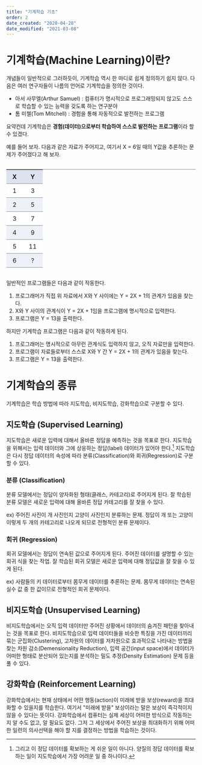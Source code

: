 ```yaml
---
title: "기계학습 기초"
order: 2
date_created: "2020-04-28"
date_modified: "2021-03-08"
---
```


# 기계학습(Machine Learning)이란?

개념들이 일반적으로 그러하듯이, 기계학습 역시 한 마디로 쉽게 정의하기 쉽지 않다. 다음은 여러 연구자들이 나름의 언어로 기계학습을 정의한 것이다.

- 아서 사무엘(Arthur Samuel) : 컴퓨터가 명시적으로 프로그래밍되지 않고도 스스로 학습할 수 있는 능력을 갖도록 하는 연구분야
- 톰 미첼(Tom Mitchell) : 경험을 통해 자동적으로 발전하는 프로그램

요약컨데 기계학습은 **경험(데이터)으로부터 학습하여 스스로 발전하는 프로그램**이라 할 수 있겠다.

예를 들어 보자. 다음과 같은 자료가 주어지고, 여기서 X = 6일 때의 Y값을 추론하는 문제가 주어졌다고 해 보자.

<div class="table-wrapper" markdown="block">

|   X   |   Y   |
| :---: | :---: |
|   1   |   3   |
|   2   |   5   |
|   3   |   7   |
|   4   |   9   |
|   5   |  11   |
|   6   |   ?   |

</div>

일반적인 프로그램들은 다음과 같이 작동한다.

1. 프로그래머가 직접 위 자료에서 X와 Y 사이에는 Y = 2X + 1의 관계가 있음을 찾는다.
2. X와 Y 사이의 관계식이 Y = 2X + 1임을 프로그램에 명시적으로 입력한다.
3. 프로그램은 Y = 13을 출력한다.

하지만 기계학습 프로그램은 다음과 같이 작동하게 된다.

1. 프로그래머는 명시적으로 아무런 관계식도 입력하지 않고, 오직 자료만을 입력한다.
2. 프로그램이 자료들로부터 스스로 X와 Y 간 Y = 2X + 1의 관계가 있음을 찾는다.
3. 프로그램은 Y = 13을 출력한다.

# 기계학습의 종류
기계학습은 학습 방법에 따라 지도학습, 비지도학습, 강화학습으로 구분할 수 있다.

## 지도학습 (Supervised Learning)
지도학습은 새로운 입력에 대해서 올바른 정답을 예측하는 것을 목표로 한다. 지도학습을 위해서는 입력 데이터와 그에 상응하는 정답(label) 데이터가 있어야 한다.[^1] 지도학습은 다시 정답 데이터의 속성에 따라 분류(Classification)와 회귀(Regression)로 구분할 수 있다.

[^1]: 그리고 이 정답 데이터를 확보하는 게 쉬운 일이 아니다. 양질의 정답 데이터를 확보하는 일이 지도학습에서 가장 어려운 일 중 하나이다.

### 분류 (Classification)
분류 모델에서는 정답이 양자화된 형태(클래스, 카테고리)로 주어지게 된다. 잘 학습된 분류 모델은 새로운 입력에 대해 올바른 정답 카테고리를 잘 찾을 수 있다.

ex) 주어진 사진이 개 사진인지 고양이 사진인지 분류하는 문제. 정답이 개 또는 고양이 이렇게 두 개의 카테고리로 나오게 되므로 전형적인 분류 문제이다.

### 회귀 (Regression)
회귀 모델에서는 정답이 연속된 값으로 주어지게 된다. 주어진 데이터를 설명할 수 있는 회귀 식을 찾는 작업.  잘 학습된 회귀 모델은 새로운 입력에 대해 정답값을 잘 찾을 수 있게 된다.

ex) 사람들의 키 데이터로부터 몸무게 데이터를 추론하는 문제. 몸무게 데이터는 연속된 실수 값 중 한 값이므로 전형적인 회귀 문제이다.

## 비지도학습 (Unsupervised Learning)
비지도학습에서는 오직 입력 데이터만 주어진 상황에서 데이터의 숨겨진 패턴을 찾아내는 것을 목표로 한다. 비지도학습으로 입력 데이터들을 비슷한 특징을 가진 데이터끼리 묶는 군집화(Clustering), 고차원의 데이터를 저차원으로 효과적으로 나타내는 방법을 찾는 차원 감소(Demensionality Reduction), 입력 공간(input space)에서 데이터가 어떠한 형태로 분산되어 있는지를 분석하는 밀도 추정(Density Estimation) 문제 등을 풀 수 있다.

## 강화학습 (Reinforcement Learning)
강화학습에서는 현재 상태에서 어떤 행동(action)이 미래에 받을 보상(reward)을 최대화할 수 있을지를 학습한다. 여기서 "미래에 받을" 보상이라는 말은 보상이 즉각적이지 않을 수 있다는 뜻이다. 강화학습에서 컴퓨터는 실제 세상이 어떠한 방식으로 작동하는지 알 수도 없고, 알 필요도 없다. 그저 그 세상에서 주어진 보상을 최대화하기 위해 어떠한 일련의 의사선택을 해야 할 지를 결정하는 방법을 학습하는 것이다.

<style>
.table-wrapper {
    overflow-x: auto;
    overflow-y: auto;
    max-height: 30em;
}

.table-wrapper.no-max-height {
    max-height: none;
}

.table-wrapper table {
    border-collapse: separate;
    border-spacing: 0;
    border-top: 1px solid #888888;
    overflow-x: auto;
    margin-left: auto;
    margin-right: auto;
}

.table-wrapper table th {
    background-color: #dde3ee;
}

.table-wrapper table th,
.table-wrapper table td {
    padding-top: 0.5em;
    padding-bottom: 0.5em;
    padding-left: 1em;
    padding-right: 1em;

    border-bottom: 1px solid #888888;
}

.table-wrapper table > tbody tr:nth-child(even) td {
    background-color: #eef1f7;
}

.table-wrapper table > tbody tr:nth-child(odd) td {
    background-color: #ffffff;
}
</style>